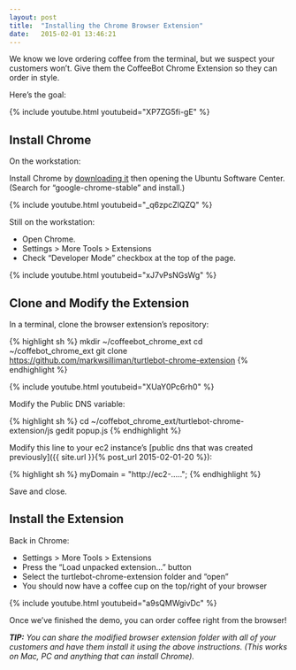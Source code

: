 ```yaml
---
layout: post
title:  "Installing the Chrome Browser Extension"
date:   2015-02-01 13:46:21
---
```


We know we love ordering coffee from the terminal, but we suspect your customers won’t. Give them the CoffeeBot Chrome Extension so they can order in style.

Here’s the goal:

{% include youtube.html youtubeid="XP7ZG5fi-gE" %}

## Install Chrome

On the workstation:

Install Chrome by [downloading it](google.com/chrome/) then opening the Ubuntu Software Center. (Search for “google-chrome-stable” and install.)

{% include youtube.html youtubeid="_q6zpcZlQZQ" %}

Still on the workstation:

* Open Chrome.
* Settings > More Tools > Extensions
* Check “Developer Mode” checkbox at the top of the page.

{% include youtube.html youtubeid="xJ7vPsNGsWg" %}

## Clone and Modify the Extension

In a terminal, clone the browser extension’s repository:

{% highlight sh %}
mkdir ~/coffeebot_chrome_ext
cd ~/coffebot_chrome_ext
git clone https://github.com/markwsilliman/turtlebot-chrome-extension
{% endhighlight %}

{% include youtube.html youtubeid="XUaY0Pc6rh0" %}

Modify the Public DNS variable:

{% highlight sh %}
cd ~/coffebot_chrome_ext/turtlebot-chrome-extension/js
gedit popup.js
{% endhighlight %}

Modify this line to your ec2 instance’s [public dns that was created previously]({{ site.url }}{% post_url 2015-02-01-20 %}):

{% highlight sh %}
myDomain = "http://ec2-.....";
{% endhighlight %}

Save and close.

## Install the Extension

Back in Chrome:

* Settings > More Tools > Extensions
* Press the “Load unpacked extension…” button
* Select the turtlebot-chrome-extension folder and “open”
* You should now have a coffee cup on the top/right of your browser

{% include youtube.html youtubeid="a9sQMWgivDc" %}

Once we’ve finished the demo, you can order coffee right from the browser!

***TIP:** You can share the modified browser extension folder with all of your customers and have them install it using the above instructions. (This works on Mac, PC and anything that can install Chrome).*

